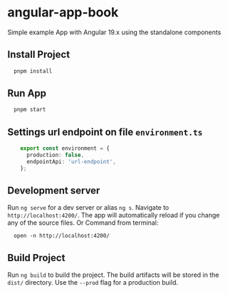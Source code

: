# angular-app-book

Simple example App with Angular 19.x using the standalone components

## Install Project

```bash
  pnpm install
```

## Run App

```bash
  pnpm start
```

## Settings url endpoint on file ```environment.ts```

```ts
    export const environment = {
      production: false,
      endpointApi: 'url-endpoint',
    };
```

## Development server

Run `ng serve` for a dev server or alias `ng s`.
Navigate to `http://localhost:4200/`. The app will automatically reload if you change any of the source files.
Or Command from terminal:

```
  open -n http://localhost:4200/
```

## Build Project

Run `ng build` to build the project. The build artifacts will be stored in the `dist/` directory. Use the `--prod` flag for a production build.
